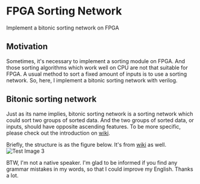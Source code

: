# FPGA Sorting Network
Implement a bitonic sorting network on FPGA
## Motivation
Sometimes, it's necessary to implement a sorting module on FPGA. And those sorting algorithms which work well on CPU are not that suitable for FPGA. A usual method to sort a fixed amount of inputs is to use a sorting network. So, here, I implement a bitonic sorting network with verilog. 
## Bitonic sorting network
Just as its name implies, bitonic sorting network is a sorting network which could sort two groups of sorted data. And the two groups of sorted data, or inputs, should have opposite ascending features. To be more specific, please check out the introduction on [wiki](https://en.wikipedia.org/wiki/Bitonic_sorter).

Briefly, the structure is as the figure below. It's from [wiki](https://en.wikipedia.org/wiki/Bitonic_sorter) as well.
![Test Image 3](https://github.com/john9636/SortingNetwork/blob/master/SortingNetwork/bitonic_sorting.png)


BTW, I'm not a native speaker. I'm glad to be informed if you find any grammar mistakes in my words, so that I could improve my English. Thanks a lot.
